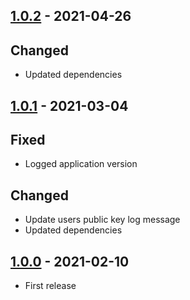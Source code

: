 ## [1.0.2](https://github.com/ReasonSoftware/ssh-manager/releases/tag/v1.0.2) - 2021-04-26
## Changed
- Updated dependencies

## [1.0.1](https://github.com/ReasonSoftware/ssh-manager/releases/tag/v1.0.1) - 2021-03-04
## Fixed
- Logged application version

## Changed
- Update users public key log message
- Updated dependencies

## [1.0.0](https://github.com/ReasonSoftware/ssh-manager/releases/tag/v1.0.0) - 2021-02-10
- First release